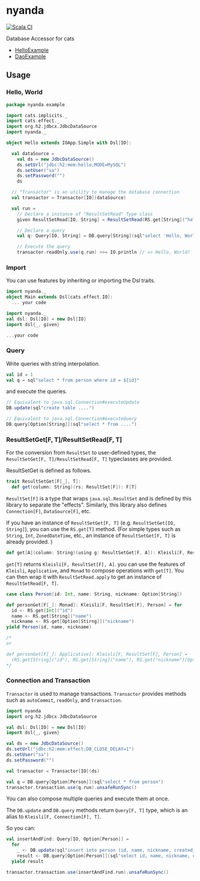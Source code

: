 # nyanda

[![Scala CI](https://github.com/tototoshi/nyanda/actions/workflows/scala.yml/badge.svg)](https://github.com/tototoshi/nyanda/actions/workflows/scala.yml)

Database Accessor for cats

- [HelloExample](./example/src/main/scala/nyanda/example/HelloExample.scala)
- [DaoExample](./example/src/main/scala/nyanda/example/DaoExample.scala)

## Usage


### Hello, World

```scala
package nyanda.example

import cats.implicits._
import cats.effect._
import org.h2.jdbcx.JdbcDataSource
import nyanda._

object Hello extends IOApp.Simple with Dsl[IO]:

  val dataSource =
    val ds = new JdbcDataSource()
    ds.setUrl("jdbc:h2:mem:hello;MODE=MySQL")
    ds.setUser("sa")
    ds.setPassword("")
    ds

  // "Transactor" is an utility to manage the database connection
  val transactor = Transactor[IO](dataSource)

  val run =
    // Declare a instance of "ResultSetRead" Type class
    given ResultSetRead[IO, String] = ResultSetRead(RS.get[String]("hello"))

    // Declare a query
    val q: Query[IO, String] = DB.query[String](sql"select 'Hello, World!' as hello")

    // Execute the query
    transactor.readOnly.use(q.run) >>= IO.println // => Hello, World!
```

### Import

You can use features by inheriting or importing the Dsl traits.

```scala
import nyanda._
object Main extends Dsl[cats.effect.IO]:
  ... your code
```

```scala
import nyanda._
val dsl: Dsl[IO] = new Dsl[IO]
import dsl{_, given}

...your code
```

### Query

Write queries with string interpolation.

```scala
val id = 1
val q = sql"select * from person where id = ${id}"
```

and execute the queries.

```scala
// Equivalent to java.sql.Connection#executeUpdate
DB.update(sql"create table ....")

// Equivalent to java.sql.Connection#executeQuery
DB.query[Option[String]](sql"select * from ....")
```

### ResultSetGet[F, T]/ResultSetRead[F, T]

For the conversion from `ResultSet` to user-defined types, the `ResultSetGet[F, T]/ResultSetRead[F, T]` typeclasses are provided.

ResultSetGet is defined as follows. 

```scala
trait ResultSetGet[F[_], T]:
  def get(column: String)(rs: ResultSet[F]): F[T]
```

`ResultSet[F]` is a type that wraps `java.sql.ResultSet` and is defined by this library to separate the "effects". Similarly, this library also defines `Connection[F]`, `DataSource[F]`, etc.


If you have an instance of `ResultSetGet[F, T]` (e.g. `ResultSetGet[IO, String]`), you can use the `RS.get[T]` method. (For simple types such as `String`, `Int`, `ZonedDateTime`, etc., an instance of `ResultSetGet[F, T]` is already provided.
)

```scala
def get[A](column: String)(using g: ResultSetGet[F, A]): Kleisli[F, ResultSet[F], A]
```

`get[T]` returns `Kleisli[F, ResultSet[F], A]`. you can use the features of `Kleisli`, `Applicative`, and `Monad` to compose operations with `get[T]`.
 You can then wrap it with `ResultSetRead.apply` to get an instance of `ResultSetRead[F, T]`.

```scala
case class Person(id: Int, name: String, nickname: Option[String])

def personGet[F[_]: Monad]: Kleisli[F, ResultSet[F], Person] = for
  id <- RS.get[Int]("id")
  name <- RS.get[String]("name")
  nickname <- RS.get[Option[Stirng]]("nickname")
yield Person(id, name, nickname)

/*
or

def personGet[F[_]: Applicative]: Kleisli[F, ResultSet[F], Person] =
  (RS.get[String]("id"), RS.get[String]("name"), RS.get("nickname")[Option[String]).mapN(Person.apply)
*/  
```

### Connection and Transaction

`Transactor` is used to manage transactions. `Transactor` provides methods such as `autoCommit`, `readOnly`, and `transaction`.

```scala
import nyanda
import org.h2.jdbcx.JdbcDataSource

val dsl: Dsl[IO] = new Dsl[IO]
import dsl{_, given}

val ds = new JdbcDataSource()
ds.setUrl("jdbc:h2:mem:effect;DB_CLOSE_DELAY=1")
ds.setUser("sa")
ds.setPassword("")

val transactor = Transactor[IO](ds)

val q = DB.query[Option[Person]](sql"select * from person")
transactor.transaction.use(q.run).unsafeRunSync()
```

You can also compose multiple queries and execute them at once.

The `DB.update` and `DB.query` methods return `Query[F, T]` type, which is an alias to `Kleisli[F, Connection[F], T]`. 

So you can:

```scala
val insertAndFind: Query[IO, Option[Person]] = 
  for
    _ <- DB.update(sql"insert into person (id, name, nickname, created_at) values (${p.id}, ${p.name}, ${p.nickname}, ${p.createdAt})")
    result <- DB.query[Option[Person]](sql"select id, name, nickname, created_at from person where id = ${1}")
  yield result

transactor.transaction.use(insertAndFind.run).unsafeRunSync()
```


